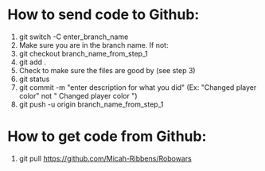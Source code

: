 How to send code to Github:
=============================================================================================================
1. git switch -C enter_branch_name
2. Make sure you are in the branch name. If not:
3. git checkout branch_name_from_step_1
4. git add .
5. Check to make sure the files are good by (see step 3)
6. git status
7. git commit -m "enter description for what you did" (Ex: "Changed player color" not " Changed player color ")
8. git push -u origin branch_name_from_step_1

How to get code from Github:
=============================================================================================================
1. git pull https://github.com/Micah-Ribbens/Robowars
